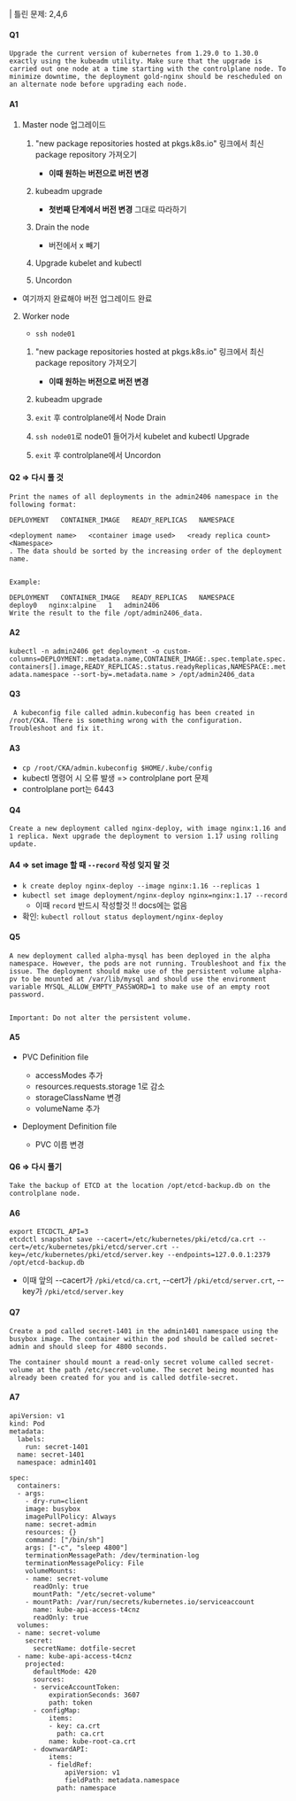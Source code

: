 | 틀린 문제: 2,4,6

#### Q1
```
Upgrade the current version of kubernetes from 1.29.0 to 1.30.0 exactly using the kubeadm utility. Make sure that the upgrade is carried out one node at a time starting with the controlplane node. To minimize downtime, the deployment gold-nginx should be rescheduled on an alternate node before upgrading each node.
```
#### A1

1. Master node 업그레이드

    1. "new package repositories hosted at pkgs.k8s.io" 링크에서 최신 package repository 가져오기
        - **이때 원하는 버전으로 버전 변경** 

    2. kubeadm upgrade
        - **첫번째 단계에서 버전 변경**
         그대로 따라하기

    3. Drain the node
        - 버전에서 x 빼기

    4. Upgrade kubelet and kubectl

    5. Uncordon

- 여기까지 완료해야 버전 업그레이드 완료

2. Worker node

    - `ssh node01`

    1. "new package repositories hosted at pkgs.k8s.io" 링크에서 최신 package repository 가져오기
        - **이때 원하는 버전으로 버전 변경** 

    2. kubeadm upgrade

    3. `exit` 후 controlplane에서 Node Drain

    4. `ssh node01`로 node01 들어가서 kubelet and kubectl Upgrade

    5. `exit` 후 controlplane에서 Uncordon


#### Q2 => 다시 풀 것
```
Print the names of all deployments in the admin2406 namespace in the following format:

DEPLOYMENT   CONTAINER_IMAGE   READY_REPLICAS   NAMESPACE

<deployment name>   <container image used>   <ready replica count>   <Namespace>
. The data should be sorted by the increasing order of the deployment name.


Example:

DEPLOYMENT   CONTAINER_IMAGE   READY_REPLICAS   NAMESPACE
deploy0   nginx:alpine   1   admin2406
Write the result to the file /opt/admin2406_data.
```
#### A2

`kubectl -n admin2406 get deployment -o custom-columns=DEPLOYMENT:.metadata.name,CONTAINER_IMAGE:.spec.template.spec.containers[].image,READY_REPLICAS:.status.readyReplicas,NAMESPACE:.metadata.namespace --sort-by=.metadata.name > /opt/admin2406_data`


#### Q3
```
 A kubeconfig file called admin.kubeconfig has been created in /root/CKA. There is something wrong with the configuration. Troubleshoot and fix it.
```

#### A3

- `cp /root/CKA/admin.kubeconfig $HOME/.kube/config`
- kubectl 명령어 시 오류 발생 => controlplane port 문제
- controlplane port는 6443 

#### Q4
```
Create a new deployment called nginx-deploy, with image nginx:1.16 and 1 replica. Next upgrade the deployment to version 1.17 using rolling update.
```

#### A4 => set image 할 때 `--record` 작성 잊지 말 것

- `k create deploy nginx-deploy --image nginx:1.16 --replicas 1`
- `kubectl set image deployment/nginx-deploy nginx=nginx:1.17 --record`
    - 이때 `record` 반드시 작성할것 !! docs에는 없음 
- 확인: `kubectl rollout status deployment/nginx-deploy`

#### Q5

```
A new deployment called alpha-mysql has been deployed in the alpha namespace. However, the pods are not running. Troubleshoot and fix the issue. The deployment should make use of the persistent volume alpha-pv to be mounted at /var/lib/mysql and should use the environment variable MYSQL_ALLOW_EMPTY_PASSWORD=1 to make use of an empty root password.


Important: Do not alter the persistent volume.
```

#### A5

- PVC Definition file
    - accessModes 추가
    - resources.requests.storage 1로 감소
    - storageClassName 변경
    - volumeName 추가

- Deployment Definition file
    - PVC 이름 변경

#### Q6 => 다시 풀기

```
Take the backup of ETCD at the location /opt/etcd-backup.db on the controlplane node.
```

#### A6

```
export ETCDCTL_API=3
etcdctl snapshot save --cacert=/etc/kubernetes/pki/etcd/ca.crt --cert=/etc/kubernetes/pki/etcd/server.crt --key=/etc/kubernetes/pki/etcd/server.key --endpoints=127.0.0.1:2379 /opt/etcd-backup.db
```

- 이때 앞의 --cacert가 `/pki/etcd/ca.crt`, --cert가 `/pki/etcd/server.crt`, --key가 `/pki/etcd/server.key`

#### Q7

```
Create a pod called secret-1401 in the admin1401 namespace using the busybox image. The container within the pod should be called secret-admin and should sleep for 4800 seconds.

The container should mount a read-only secret volume called secret-volume at the path /etc/secret-volume. The secret being mounted has already been created for you and is called dotfile-secret.
```

#### A7

```
apiVersion: v1
kind: Pod
metadata:
  labels:
    run: secret-1401
  name: secret-1401
  namespace: admin1401

spec:
  containers:
  - args:
    - dry-run=client
    image: busybox
    imagePullPolicy: Always
    name: secret-admin
    resources: {}
    command: ["/bin/sh"]
    args: ["-c", "sleep 4800"]
    terminationMessagePath: /dev/termination-log
    terminationMessagePolicy: File
    volumeMounts:
    - name: secret-volume
      readOnly: true
      mountPath: "/etc/secret-volume"
    - mountPath: /var/run/secrets/kubernetes.io/serviceaccount
      name: kube-api-access-t4cnz
      readOnly: true
  volumes:
  - name: secret-volume
    secret:
      secretName: dotfile-secret
  - name: kube-api-access-t4cnz
    projected:
      defaultMode: 420
      sources:
      - serviceAccountToken:
          expirationSeconds: 3607
          path: token
      - configMap:
          items:
          - key: ca.crt
            path: ca.crt
          name: kube-root-ca.crt
      - downwardAPI:
          items:
          - fieldRef:
              apiVersion: v1
              fieldPath: metadata.namespace
            path: namespace
```